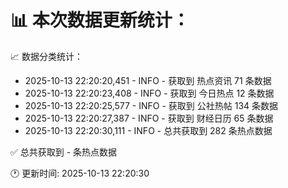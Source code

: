 📊 本次数据更新统计：
==========================

📈 数据分类统计：
- 2025-10-13 22:20:20,451 - INFO - 获取到 热点资讯 71 条数据
- 2025-10-13 22:20:23,408 - INFO - 获取到 今日热点 12 条数据
- 2025-10-13 22:20:25,577 - INFO - 获取到 公社热帖 134 条数据
- 2025-10-13 22:20:27,387 - INFO - 获取到 财经日历 65 条数据
- 2025-10-13 22:20:30,111 - INFO - 总共获取到 282 条热点数据

✅ 总共获取到 - 条热点数据

🕐 更新时间: 2025-10-13 22:20:30
